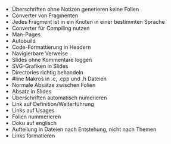 * Überschriften ohne Notizen generieren keine Folien
* Converter von Fragmenten
* Jedes Fragment ist in ein Knoten in einer bestimmten Sprache
* Converter für Compiling nutzen
* Man-Pages
* Autobuild
* Code-Formattierung in Headern
* Navigierbare Verweise
* Slides ohne Kommentare loggen
* SVG-Grafiken in Slides
* Directories richtig behandeln
* #line Makros in .c, .cpp und .h Dateien
* Normale Absätze zwischen Folien
* Absatz in Slides
* Überschriften automatisch numerieren
* Link auf Definition/Weiterführung
* Links auf Usages
* Folien nummerieren
* Doku auf englisch
* Aufteilung in Dateien nach Entstehung, nicht nach Themen
* Links formatieren

